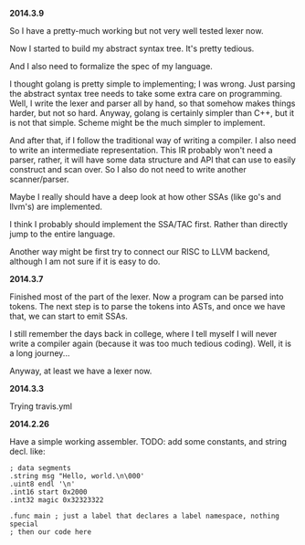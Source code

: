 **2014.3.9**

So I have a pretty-much working but not very well tested lexer now.

Now I started to build my abstract syntax tree. It's pretty tedious.

And I also need to formalize the spec of my language.

I thought golang is pretty simple to implementing; I was wrong. Just parsing
the abstract syntax tree needs to take some extra care on programming. Well, I
write the lexer and parser all by hand, so that somehow makes things harder,
but not so hard. Anyway, golang is certainly simpler than C++, but it is not
that simple. Scheme might be the much simpler to implement.

And after that, if I follow the traditional way of writing a compiler. I also need
to write an intermediate representation. This IR probably won't need a parser,
rather, it will have some data structure and API that can use to easily construct
and scan over. So I also do not need to write another scanner/parser.

Maybe I really should have a deep look at how other SSAs (like go's and llvm's) are
implemented.

I think I probably should implement the SSA/TAC first. Rather than directly jump
to the entire language.

Another way might be first try to connect our RISC to LLVM backend, although
I am not sure if it is easy to do.

**2014.3.7**

Finished most of the part of the lexer. Now a program can be parsed into tokens.
The next step is to parse the tokens into ASTs, and once we have that, we can
start to emit SSAs.

I still remember the days back in college, where I tell myself I will never
write a compiler again (because it was too much tedious coding). Well, it is a 
long journey...

Anyway, at least we have a lexer now.

**2014.3.3**

Trying travis.yml

**2014.2.26**

Have a simple working assembler. TODO: add some constants, and string decl. like:

    ; data segments
    .string msg "Hello, world.\n\000'
    .uint8 endl '\n'
    .int16 start 0x2000
    .int32 magic 0x32323322

    .func main ; just a label that declares a label namespace, nothing special
    ; then our code here

